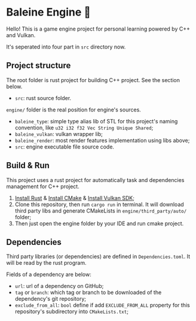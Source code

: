 ﻿# Baleine Engine 🐋

Hello! This is a game engine project for personal learning powered by C++ and Vulkan.

It's seperated into four part in `src` directory now.

## Project structure

The root folder is rust project for building C++ project. See the section below.

- `src`: rust source folder.

`engine/` folder is the real position for engine's sources.

- `baleine_type`: simple type alias lib of STL for this project's naming convention, like `u32 i32 f32 Vec String Unique Shared`;
- `baleine_vulkan`: vulkan wrapper lib;
- `baleine_render`: most render features implementation using libs above;
- `src`: engine executable file source code.

## Build & Run

This project uses a rust project for automatically task and dependencies management for C++ project.  

1. [Install Rust](https://www.rust-lang.org/tools/install) & [Install CMake](https://cmake.org/download/) & [Install Vulkan SDK](https://vulkan.lunarg.com/);
2. Clone this repository, then run `cargo run` in terminal. It will download third party libs and generate CMakeLists in `engine/third_party/auto/` folder;
3. Then just open the engine folder by your IDE and run cmake project.

## Dependencies

Third party libraries (or dependencies) are defined in `Dependencies.toml`.
It will be read by the rust program.

Fields of a dependency are below:

- `url`: url of a dependency on GitHub;
- `tag` or `branch`: which tag or branch to be downloaded of the dependency's git repository;
- `exclude_from_all`: `bool` define if add `EXCLUDE_FROM_ALL` property for this repository's subdirectory into `CMakeLists.txt`;
